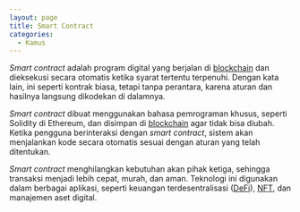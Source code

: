 ```yaml
---
layout: page
title: Smart Contract
categories:
  - Kamus
---
```


*Smart contract* adalah program digital yang berjalan di [blockchain](https://rojocrypto.com/blockchain/) dan dieksekusi secara otomatis ketika syarat tertentu terpenuhi. Dengan kata lain, ini seperti kontrak biasa, tetapi tanpa perantara, karena aturan dan hasilnya langsung dikodekan di dalamnya.

*Smart contract* dibuat menggunakan bahasa pemrograman khusus, seperti Solidity di Ethereum, dan disimpan di [blockchain](https://rojocrypto.com/blockchain/) agar tidak bisa diubah. Ketika pengguna berinteraksi dengan *smart contract*, sistem akan menjalankan kode secara otomatis sesuai dengan aturan yang telah ditentukan.

*Smart contract* menghilangkan kebutuhan akan pihak ketiga, sehingga transaksi menjadi lebih cepat, murah, dan aman. Teknologi ini digunakan dalam berbagai aplikasi, seperti keuangan terdesentralisasi ([DeFi](https://rojocrypto.com/defi/)), [NFT](https://rojocrypto.com/nft/), dan manajemen aset digital.